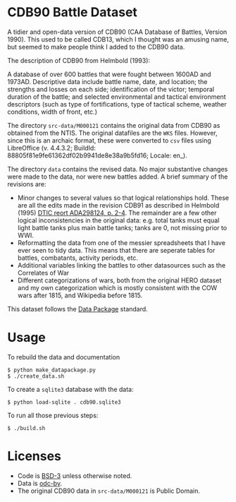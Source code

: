 # CDB90 Battle Dataset

A tidier and open-data version of CDB90 (CAA Database of Battles, Version 1990).
This used to be called CDB13, which I thought was an amusing name, but seemed to make people think I added to the CDB90 data.

The description of CDB90 from Helmbold (1993):

  A database of over 600 battles that were fought between 1600AD and
  1973AD. Descriptive data include battle name, date, and location;
  the strengths and losses on each side; identification of the victor;
  temporal duration of the battle; and selected environmental and
  tactical environment descriptors (such as type of fortifications,
  type of tactical scheme, weather conditions, width of front, etc.)

The directory `src-data/M000121` contains the original data from CDB90 as obtained from the NTIS.
The original datafiles are the `WKS` files.
However, since this is an archaic format, these were converted to `csv` files using LibreOffice (v. 4.4.3.2; BuildId: 88805f81e9fe61362df02b9941de8e38a9b5fd16; Locale: en_).

The directory `data` contains the revised data.
No major substantive changes were made to the data, nor were new battles added.
A brief summary of the revisions are:

- Minor changes to several values so that logical relationships hold. These are all the edits made in the revision CDB91 as described in Helmbold (1995) [DTIC reort ADA298124, p. 2-4](http://oai.dtic.mil/oai/oai?verb=getRecord&metadataPrefix=html&identifier=ADA298124). The remainder are a few other logical inconsistencies in the original data: e.g. total tanks must equal light battle tanks plus main battle tanks; tanks are 0, not missing prior to WWI.
- Reformatting the data from one of the messier spreadsheets that I have ever seen to tidy data. This means that there are seperate tables for battles, combatants, activity periods, etc.
- Additional variables linking the battles to other datasources such as the Correlates of War
- Different categorizations of wars, both from the original HERO dataset and my own categorization which is mostly consistent with the COW wars after 1815, and Wikipedia before 1815.

This dataset follows the [Data Package](http://www.dataprotocols.org/en/latest/data-packages.html) standard.

# Usage

To rebuild the data and documentation
```
$ python make_datapackage.py
$ ./create_data.sh
```

To create a ``sqlite3`` database with the data:
```
$ python load-sqlite . cdb90.sqlite3
```

To run all those previous steps:
```console
$ ./build.sh
```

# Licenses

- Code is [BSD-3](http://opensource.org/licenses/BSD-3-Clause) unless otherwise noted.
- Data is [odc-by](http://opendatacommons.org/licenses/by/).
- The original CDB90 data in `src-data/M000121` is Public Domain.

